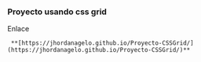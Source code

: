 ### Proyecto usando css grid
Enlace
```
 **[https://jhordanagelo.github.io/Proyecto-CSSGrid/](https://jhordanagelo.github.io/Proyecto-CSSGrid/)**
 ```
 

